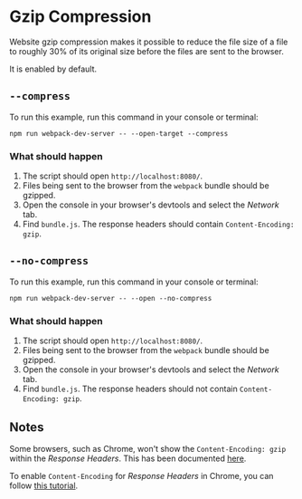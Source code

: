 # Gzip Compression

Website gzip compression makes it possible to reduce the file size of a file
to roughly 30% of its original size before the files are sent to the browser.

It is enabled by default.

## `--compress`

To run this example, run this command in your console or terminal:

```console
npm run webpack-dev-server -- --open-target --compress
```

### What should happen

1. The script should open `http://localhost:8080/`.
2. Files being sent to the browser from the `webpack` bundle should be gzipped.
3. Open the console in your browser's devtools and select the _Network_ tab.
4. Find `bundle.js`. The response headers should contain `Content-Encoding: gzip`.

## `--no-compress`

To run this example, run this command in your console or terminal:

```console
npm run webpack-dev-server -- --open --no-compress
```

### What should happen

1. The script should open `http://localhost:8080/`.
2. Files being sent to the browser from the `webpack` bundle should be gzipped.
3. Open the console in your browser's devtools and select the _Network_ tab.
4. Find `bundle.js`. The response headers should not contain `Content-Encoding: gzip`.

## Notes

Some browsers, such as Chrome, won't show the `Content-Encoding: gzip` within
the _Response Headers_. This has been documented [here](https://github.com/expressjs/compression/issues/96).

To enable `Content-Encoding` for _Response Headers_ in Chrome, you can follow
[this tutorial](https://www.youtube.com/watch?v=47R6uv0RKCk).
